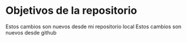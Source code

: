# Objetivos de la repositorio

Estos cambios son nuevos desde mi repositorio local
Estos cambios son nuevos desde github
